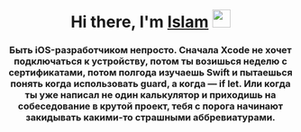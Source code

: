 
<h1 align="center">Hi there, I'm <a href="https://github.com/islombeck-g" target="_blank">Islam</a> 
<img src="https://github.com/blackcater/blackcater/raw/main/images/Hi.gif" height="32"/></h1>
<h3 align="center"IOS Developer from Uzbekistan 🇺🇿</h3>

Быть iOS-разработчиком непросто. Сначала Xcode не хочет подключаться к устройству, потом ты возишься неделю с сертификатами, потом полгода изучаешь Swift и пытаешься понять когда использовать guard, а когда — if let. Или когда ты уже написал не один калькулятор и приходишь на собеседование в крутой проект, тебя с порога начинают закидывать какими-то страшными аббревиатурами. 
